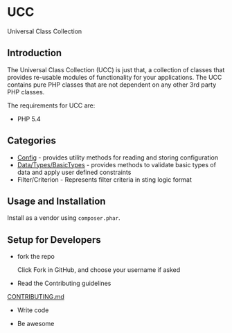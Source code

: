 UCC
===

Universal Class Collection

## Introduction

The Universal Class Collection (UCC) is just that, a collection of classes that provides re-usable modules of functionality for your applications.
The UCC contains pure PHP classes that are not dependent on any other 3rd party PHP classes.

The requirements for UCC are:

* PHP 5.4

## Categories

   * [Config](https://github.com/rybakdigital/ucc/blob/master/docs/Config.md) - provides utility methods for reading and storing configuration
   * [Data/Types/BasicTypes](https://github.com/rybakdigital/ucc/blob/master/docs/BasicTypes.md) - provides methods to validate basic types of data and apply user defined constraints
   * Filter/Criterion - Represents filter criteria in sting logic format

## Usage and Installation

Install as a vendor using `composer.phar`.

## Setup for Developers

 - fork the repo

    Click Fork in GitHub, and choose your username if asked

 - Read the Contributing guidelines

[CONTRIBUTING.md](https://github.com/rybakdigital/ucc/blob/master/CONTRIBUTING.md)

- Write code

- Be awesome
